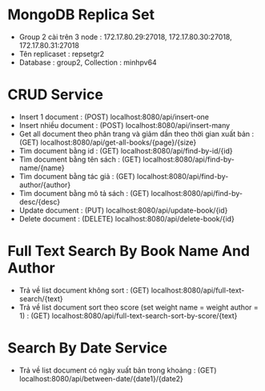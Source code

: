 # MongoDB Replica Set
+ Group 2 cài trên 3 node : 172.17.80.29:27018, 172.17.80.30:27018, 172.17.80.31:27018
+ Tên replicaset : repsetgr2
+ Database : group2, Collection : minhpv64
# CRUD Service
+ Insert 1 document : (POST) localhost:8080/api/insert-one
+ Insert nhiều document : (POST) localhost:8080/api/insert-many
+ Get all document theo phân trang và giảm dần theo thời gian xuất bản : (GET) localhost:8080/api/get-all-books/{page}/{size}
+ Tìm document bằng id : (GET) localhost:8080/api/find-by-id/{id}
+ Tìm document bằng tên sách : (GET) localhost:8080/api/find-by-name/{name}
+ Tìm document bằng tác giả : (GET) localhost:8080/api/find-by-author/{author}
+ Tìm document bằng mô tả sách : (GET) localhost:8080/api/find-by-desc/{desc}
+ Update document : (PUT) localhost:8080/api/update-book/{id}
+ Delete document : (DELETE) localhost:8080/api/delete-book/{id}
# Full Text Search By Book Name And Author
+ Trả về list document không sort : (GET) localhost:8080/api/full-text-search/{text}
+ Trả về list document sort theo score (set weight name = weight author = 1) : (GET) localhost:8080/api/full-text-search-sort-by-score/{text}
# Search By Date Service
+ Trả về list document có ngày xuất bản trong khoảng : (GET) localhost:8080/api/between-date/{date1}/{date2}
